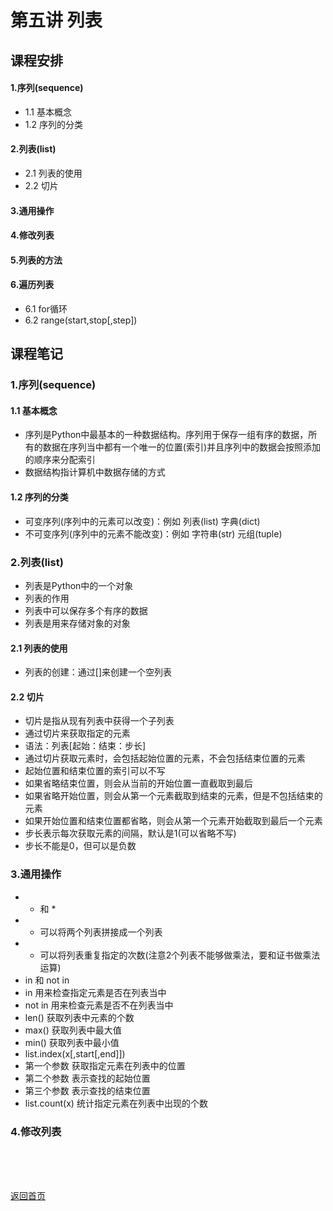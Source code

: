 # 第五讲 列表
## 课程安排
#### 1.序列(sequence)
 - 1.1 基本概念
 - 1.2 序列的分类
#### 2.列表(list)
 - 2.1 列表的使用
 - 2.2 切片
#### 3.通用操作
#### 4.修改列表
#### 5.列表的方法
#### 6.遍历列表
 - 6.1 for循环
 - 6.2 range(start,stop[,step])

## 课程笔记
### 1.序列(sequence)
#### 1.1 基本概念
- 序列是Python中最基本的一种数据结构。序列用于保存一组有序的数据，所有的数据在序列当中都有一个唯一的位置(索引)并且序列中的数据会按照添加的顺序来分配索引
- 数据结构指计算机中数据存储的方式

#### 1.2 序列的分类
- 可变序列(序列中的元素可以改变)：例如 列表(list) 字典(dict)
- 不可变序列(序列中的元素不能改变)：例如 字符串(str) 元组(tuple)

### 2.列表(list)
- 列表是Python中的一个对象
- 列表的作用
 - 列表中可以保存多个有序的数据
 - 列表是用来存储对象的对象
 
#### 2.1 列表的使用
- 列表的创建：通过[]来创建一个空列表

#### 2.2 切片
- 切片是指从现有列表中获得一个子列表
- 通过切片来获取指定的元素
- 语法：列表[起始：结束：步长]
- 通过切片获取元素时，会包括起始位置的元素，不会包括结束位置的元素
- 起始位置和结束位置的索引可以不写
 - 如果省略结束位置，则会从当前的开始位置一直截取到最后
 - 如果省略开始位置，则会从第一个元素截取到结束的元素，但是不包括结束的元素
 - 如果开始位置和结束位置都省略，则会从第一个元素开始截取到最后一个元素
- 步长表示每次获取元素的间隔，默认是1(可以省略不写)
- 步长不能是0，但可以是负数

### 3.通用操作
- + 和 *
 - + 可以将两个列表拼接成一个列表
 - * 可以将列表重复指定的次数(注意2个列表不能够做乘法，要和证书做乘法运算)
- in 和 not in
 - in 用来检查指定元素是否在列表当中
 - not in 用来检查元素是否不在列表当中
- len() 获取列表中元素的个数
- max() 获取列表中最大值
- min() 获取列表中最小值
- list.index(x[,start[,end]])
 - 第一个参数 获取指定元素在列表中的位置
 - 第二个参数 表示查找的起始位置
 - 第三个参数 表示查找的结束位置
- list.count(x) 统计指定元素在列表中出现的个数

### 4.修改列表















<BR> 
<BR> 
<BR> 
 
[返回首页](https://github.com/queenta/Logic-Python/blob/master/README.md)
